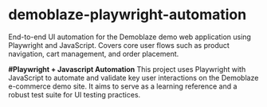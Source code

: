 # demoblaze-playwright-automation
End-to-end UI automation for the Demoblaze demo web application using Playwright and JavaScript. Covers core user flows such as product navigation, cart management, and order placement.

**#Playwright + Javascript Automation**
 This project uses Playwright with JavaScript to automate and validate key user interactions on the Demoblaze
 e-commerce demo site. It aims to serve as a learning reference and a robust test suite for UI testing practices.
